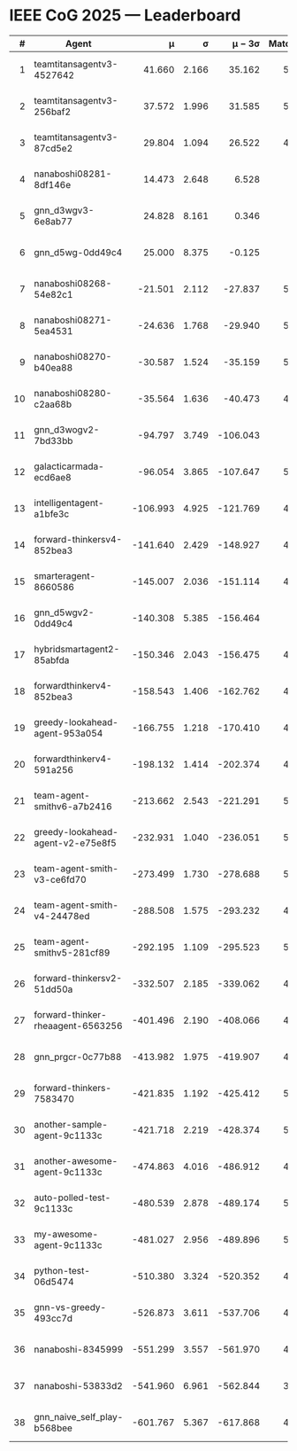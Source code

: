 # IEEE CoG 2025 — Leaderboard

| # | Agent | μ | σ | μ − 3σ | Matches | Updated |
|---:|---|---:|---:|---:|---:|---|
| 1 | teamtitansagentv3-4527642 | 41.660 | 2.166 | 35.162 | 5356 | 2025-08-29 23:32 |
| 2 | teamtitansagentv3-256baf2 | 37.572 | 1.996 | 31.585 | 5276 | 2025-08-29 23:32 |
| 3 | teamtitansagentv3-87cd5e2 | 29.804 | 1.094 | 26.522 | 4840 | 2025-08-29 23:32 |
| 4 | nanaboshi08281-8df146e | 14.473 | 2.648 | 6.528 | 206 | 2025-08-29 23:32 |
| 5 | gnn_d3wgv3-6e8ab77 | 24.828 | 8.161 | 0.346 | 118 | 2025-08-29 23:32 |
| 6 | gnn_d5wg-0dd49c4 | 25.000 | 8.375 | -0.125 | 100 | 2025-08-29 23:32 |
| 7 | nanaboshi08268-54e82c1 | -21.501 | 2.112 | -27.837 | 5080 | 2025-08-29 23:32 |
| 8 | nanaboshi08271-5ea4531 | -24.636 | 1.768 | -29.940 | 5278 | 2025-08-29 23:32 |
| 9 | nanaboshi08270-b40ea88 | -30.587 | 1.524 | -35.159 | 5160 | 2025-08-29 23:32 |
| 10 | nanaboshi08280-c2aa68b | -35.564 | 1.636 | -40.473 | 4898 | 2025-08-29 23:32 |
| 11 | gnn_d3wogv2-7bd33bb | -94.797 | 3.749 | -106.043 | 224 | 2025-08-29 23:32 |
| 12 | galacticarmada-ecd6ae8 | -96.054 | 3.865 | -107.647 | 5040 | 2025-08-29 23:32 |
| 13 | intelligentagent-a1bfe3c | -106.993 | 4.925 | -121.769 | 4534 | 2025-08-29 23:32 |
| 14 | forward-thinkersv4-852bea3 | -141.640 | 2.429 | -148.927 | 4190 | 2025-08-29 23:32 |
| 15 | smarteragent-8660586 | -145.007 | 2.036 | -151.114 | 4108 | 2025-08-29 23:32 |
| 16 | gnn_d5wgv2-0dd49c4 | -140.308 | 5.385 | -156.464 | 180 | 2025-08-29 23:32 |
| 17 | hybridsmartagent2-85abfda | -150.346 | 2.043 | -156.475 | 4478 | 2025-08-29 23:32 |
| 18 | forwardthinkerv4-852bea3 | -158.543 | 1.406 | -162.762 | 4015 | 2025-08-29 23:32 |
| 19 | greedy-lookahead-agent-953a054 | -166.755 | 1.218 | -170.410 | 4810 | 2025-08-29 23:32 |
| 20 | forwardthinkerv4-591a256 | -198.132 | 1.414 | -202.374 | 4417 | 2025-08-29 23:32 |
| 21 | team-agent-smithv6-a7b2416 | -213.662 | 2.543 | -221.291 | 5360 | 2025-08-29 23:32 |
| 22 | greedy-lookahead-agent-v2-e75e8f5 | -232.931 | 1.040 | -236.051 | 5002 | 2025-08-29 23:32 |
| 23 | team-agent-smith-v3-ce6fd70 | -273.499 | 1.730 | -278.688 | 5838 | 2025-08-29 23:32 |
| 24 | team-agent-smith-v4-24478ed | -288.508 | 1.575 | -293.232 | 4818 | 2025-08-29 23:32 |
| 25 | team-agent-smithv5-281cf89 | -292.195 | 1.109 | -295.523 | 5180 | 2025-08-29 23:32 |
| 26 | forward-thinkersv2-51dd50a | -332.507 | 2.185 | -339.062 | 4868 | 2025-08-29 23:32 |
| 27 | forward-thinker-rheaagent-6563256 | -401.496 | 2.190 | -408.066 | 4328 | 2025-08-29 23:32 |
| 28 | gnn_prgcr-0c77b88 | -413.982 | 1.975 | -419.907 | 4810 | 2025-08-29 23:32 |
| 29 | forward-thinkers-7583470 | -421.835 | 1.192 | -425.412 | 5280 | 2025-08-29 23:32 |
| 30 | another-sample-agent-9c1133c | -421.718 | 2.219 | -428.374 | 5300 | 2025-08-29 23:32 |
| 31 | another-awesome-agent-9c1133c | -474.863 | 4.016 | -486.912 | 4840 | 2025-08-29 23:32 |
| 32 | auto-polled-test-9c1133c | -480.539 | 2.878 | -489.174 | 5040 | 2025-08-29 23:32 |
| 33 | my-awesome-agent-9c1133c | -481.027 | 2.956 | -489.896 | 5400 | 2025-08-29 23:32 |
| 34 | python-test-06d5474 | -510.380 | 3.324 | -520.352 | 4440 | 2025-08-29 23:32 |
| 35 | gnn-vs-greedy-493cc7d | -526.873 | 3.611 | -537.706 | 4000 | 2025-08-29 23:32 |
| 36 | nanaboshi-8345999 | -551.299 | 3.557 | -561.970 | 4410 | 2025-08-29 23:32 |
| 37 | nanaboshi-53833d2 | -541.960 | 6.961 | -562.844 | 3800 | 2025-08-29 23:32 |
| 38 | gnn_naive_self_play-b568bee | -601.767 | 5.367 | -617.868 | 4380 | 2025-08-29 23:32 |
